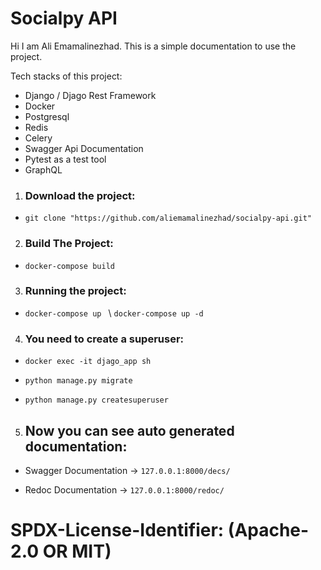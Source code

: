 # Socialpy API
Hi I am Ali Emamalinezhad.
This is a simple documentation to use the project.

Tech stacks of this project:
* Django / Djago Rest Framework
* Docker
* Postgresql
* Redis
* Celery
* Swagger Api Documentation
* Pytest as a test tool
* GraphQL

1. ### Download the project:

* `git clone "https://github.com/aliemamalinezhad/socialpy-api.git"`

2. ### Build The Project:

* `docker-compose build`

3. ### Running the project:

* `docker-compose up ` \ `docker-compose up -d`

4. ### You need to create a superuser:

* `docker exec -it djago_app sh`

* `python manage.py migrate`

* `python manage.py createsuperuser`

5. ## Now you can see auto generated documentation:

* Swagger Documentation -> `127.0.0.1:8000/decs/`

* Redoc Documentation -> `127.0.0.1:8000/redoc/`


# SPDX-License-Identifier: (Apache-2.0 OR MIT)